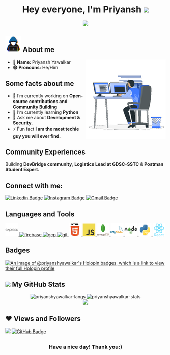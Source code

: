 <h1 align="center">Hey everyone, I'm Priyansh <img src="https://media.giphy.com/media/hvRJCLFzcasrR4ia7z/giphy.gif" width="35"></h1>
<p align="center">
  <a href="https://github.com/DenverCoder1/readme-typing-svg"><img src="https://readme-typing-svg.herokuapp.com?font=Time+New+Roman&color=%23C8BE25&size=25&center=true&vCenter=true&width=600&height=100&lines=Computer+Science+Student;Frontend+Developer;Open-source+Contributor;Community+builder;"></a>

## <picture><img src = "https://github.com/priyanshyawalkar/priyanshyawalkar/blob/main/about_me.gif?raw=true" width = 50px></picture> About me
<picture> <img align="right" src="https://github.com/priyanshyawalkar/priyanshyawalkar/blob/main/Right_Side.gif?raw=true" width = 250px></picture>

<ul>
  <li><b>👤 Name: </b> Priyansh Yawalkar</li>
  <li><b>😄 Pronouns:</b>  He/Him</li>
</ul>



## Some facts about me
- 🔭 I’m currently working on **Open-source contributions and Community Building**
- 🌱 I’m currently learning **Python**
- 💬 Ask me about **Development & Security.**
- ⚡ Fun fact **I am the most techie guy you will ever find.**

##  Community Experiences

 Building **DevBridge community**, **Logistics Lead at GDSC-SSTC** & **Postman Student Expert.**


## Connect with me:
<p align="center">

[![Linkedin Badge](https://img.shields.io/badge/-priyansh-blue?style=flat-square&logo=Linkedin&logoColor=white&link=https://www.linkedin.com/in/priyanshyawalkar/)](https://www.linkedin.com/in/priyanshyawalkar/)
[![Instagram Badge](https://img.shields.io/badge/-curious_priyansh-f56040?style=flat-square&logo=instagram&logoColor=white&link=https://instagram.com/curious_priyansh/)](https://instagram.com/curious_priyansh)
[![Gmail Badge](https://img.shields.io/badge/-yawalkarpriyansh@gmail.com-db4437?style=flat-square&logo=Gmail&logoColor=white&link=mailto:yawalkarpriyansh@gmail.com)](mailto:yawalkarpriyansh@gmail.com)

</p>

## Languages and Tools
<p align="left"> <a href="https://expressjs.com" target="_blank" rel="noreferrer"> <img src="https://raw.githubusercontent.com/devicons/devicon/master/icons/express/express-original-wordmark.svg" alt="express" width="40" height="40"/> </a> <a href="https://firebase.google.com/" target="_blank" rel="noreferrer"> <img src="https://www.vectorlogo.zone/logos/firebase/firebase-icon.svg" alt="firebase" width="40" height="40"/> </a> <a href="https://cloud.google.com" target="_blank" rel="noreferrer"> <img src="https://www.vectorlogo.zone/logos/google_cloud/google_cloud-icon.svg" alt="gcp" width="40" height="40"/> </a> <a href="https://git-scm.com/" target="_blank" rel="noreferrer"> <img src="https://www.vectorlogo.zone/logos/git-scm/git-scm-icon.svg" alt="git" width="40" height="40"/> </a> <a href="https://www.w3.org/html/" target="_blank" rel="noreferrer"> <img src="https://raw.githubusercontent.com/devicons/devicon/master/icons/html5/html5-original-wordmark.svg" alt="html5" width="40" height="40"/> </a> <a href="https://developer.mozilla.org/en-US/docs/Web/JavaScript" target="_blank" rel="noreferrer"> <img src="https://raw.githubusercontent.com/devicons/devicon/master/icons/javascript/javascript-original.svg" alt="javascript" width="40" height="40"/> </a> <a href="https://www.mongodb.com/" target="_blank" rel="noreferrer"> <img src="https://raw.githubusercontent.com/devicons/devicon/master/icons/mongodb/mongodb-original-wordmark.svg" alt="mongodb" width="40" height="40"/> </a> <a href="https://www.mysql.com/" target="_blank" rel="noreferrer"> <img src="https://raw.githubusercontent.com/devicons/devicon/master/icons/mysql/mysql-original-wordmark.svg" alt="mysql" width="40" height="40"/> </a> <a href="https://nodejs.org" target="_blank" rel="noreferrer"> <img src="https://raw.githubusercontent.com/devicons/devicon/master/icons/nodejs/nodejs-original-wordmark.svg" alt="nodejs" width="40" height="40"/> </a> <a href="https://www.python.org" target="_blank" rel="noreferrer"> <img src="https://raw.githubusercontent.com/devicons/devicon/master/icons/python/python-original.svg" alt="python" width="40" height="40"/> </a> <a href="https://reactjs.org/" target="_blank" rel="noreferrer"> <img src="https://raw.githubusercontent.com/devicons/devicon/master/icons/react/react-original-wordmark.svg" alt="react" width="40" height="40"/> </a> </p>

## Badges
[![An image of @priyanshyawalkar's Holopin badges, which is a link to view their full Holopin profile](https://holopin.me/priyanshyawalkar)](https://holopin.io/@priyanshyawalkar)

## <img src="https://media0.giphy.com/media/cNZqrH5IzOG0xrlWks/giphy.gif?cid=ecf05e47map255q427en9uprqc1sb0unjq5k4fnqg5pmhhs4&rid=giphy.gif&ct=s" width="50px"> My GitHub Stats
<div align="center">
<img height="150em" src="https://github-readme-stats.vercel.app/api/top-langs/?username=priyanshyawalkar&layout=compact&show_icon=true&theme=algolia" alt="priyanshyawalkar-langs"/>
<img height="150em" src="https://github-readme-stats.vercel.app/api/?username=priyanshyawalkar&layout=compact&show_icon=true&theme=algolia" alt="priyanshyawalkar-stats"/>
</div>
<div align="center">
  <img src="http://github-readme-streak-stats.herokuapp.com?user=priyanshyawalkar&theme=algolia&background=0d1117&hide_border=true" />
	
</div>




## ❤ Views and Followers

![](https://komarev.com/ghpvc/?username=priyanshyawalkar&color=blueviolet&bg_color=0D1117&color=5BCDEC&line=5BCDEC&point=FFFFFF&hide_border=true)
<a href="https://github.com/priyanshyawalkar?tab=followers"><img src="https://img.shields.io/github/followers/priyanshyawalkar?label=Followers&style=social" alt="GitHub Badge"></a>

## <h3 align="center"> Have a nice day! Thank you:) <h3>
